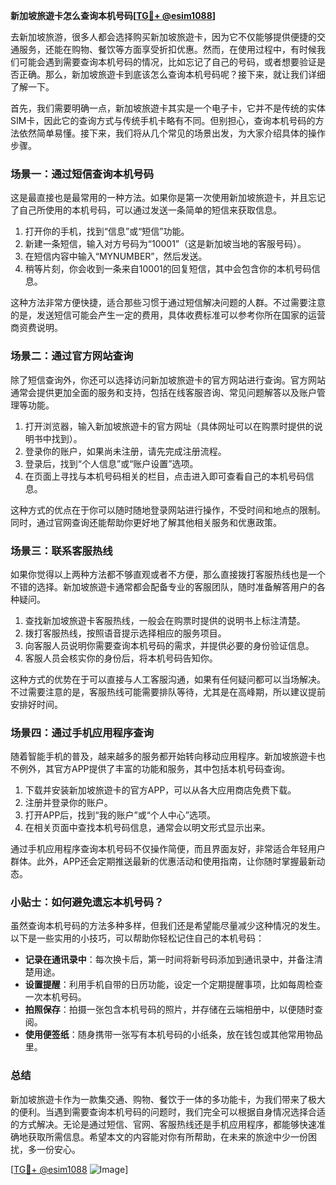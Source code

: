 **新加坡旅遊卡怎么查询本机号码[[TG💪+ @esim1088](https://t.me/s/esim1088)]**

去新加坡旅游，很多人都会选择购买新加坡旅遊卡，因为它不仅能够提供便捷的交通服务，还能在购物、餐饮等方面享受折扣优惠。然而，在使用过程中，有时候我们可能会遇到需要查询本机号码的情况，比如忘记了自己的号码，或者想要验证是否正确。那么，新加坡旅遊卡到底该怎么查询本机号码呢？接下来，就让我们详细了解一下。

首先，我们需要明确一点，新加坡旅遊卡其实是一个电子卡，它并不是传统的实体SIM卡，因此它的查询方式与传统手机卡略有不同。但别担心，查询本机号码的方法依然简单易懂。接下来，我们将从几个常见的场景出发，为大家介绍具体的操作步骤。

### 场景一：通过短信查询本机号码

这是最直接也是最常用的一种方法。如果你是第一次使用新加坡旅遊卡，并且忘记了自己所使用的本机号码，可以通过发送一条简单的短信来获取信息。

1. 打开你的手机，找到“信息”或“短信”功能。
2. 新建一条短信，输入对方号码为“10001”（这是新加坡当地的客服号码）。
3. 在短信内容中输入“MYNUMBER”，然后发送。
4. 稍等片刻，你会收到一条来自10001的回复短信，其中会包含你的本机号码信息。

这种方法非常方便快捷，适合那些习惯于通过短信解决问题的人群。不过需要注意的是，发送短信可能会产生一定的费用，具体收费标准可以参考你所在国家的运营商资费说明。

### 场景二：通过官方网站查询

除了短信查询外，你还可以选择访问新加坡旅遊卡的官方网站进行查询。官方网站通常会提供更加全面的服务和支持，包括在线客服咨询、常见问题解答以及账户管理等功能。

1. 打开浏览器，输入新加坡旅遊卡的官方网址（具体网址可以在购票时提供的说明书中找到）。
2. 登录你的账户，如果尚未注册，请先完成注册流程。
3. 登录后，找到“个人信息”或“账户设置”选项。
4. 在页面上寻找与本机号码相关的栏目，点击进入即可查看自己的本机号码信息。

这种方式的优点在于你可以随时随地登录网站进行操作，不受时间和地点的限制。同时，通过官网查询还能帮助你更好地了解其他相关服务和优惠政策。

### 场景三：联系客服热线

如果你觉得以上两种方法都不够直观或者不方便，那么直接拨打客服热线也是一个不错的选择。新加坡旅遊卡通常都会配备专业的客服团队，随时准备解答用户的各种疑问。

1. 查找新加坡旅遊卡客服热线，一般会在购票时提供的说明书上标注清楚。
2. 拨打客服热线，按照语音提示选择相应的服务项目。
3. 向客服人员说明你需要查询本机号码的需求，并提供必要的身份验证信息。
4. 客服人员会核实你的身份后，将本机号码告知你。

这种方式的优势在于可以直接与人工客服沟通，如果有任何疑问都可以当场解决。不过需要注意的是，客服热线可能需要排队等待，尤其是在高峰期，所以建议提前安排好时间。

### 场景四：通过手机应用程序查询

随着智能手机的普及，越来越多的服务都开始转向移动应用程序。新加坡旅遊卡也不例外，其官方APP提供了丰富的功能和服务，其中包括本机号码查询。

1. 下载并安装新加坡旅遊卡的官方APP，可以从各大应用商店免费下载。
2. 注册并登录你的账户。
3. 打开APP后，找到“我的账户”或“个人中心”选项。
4. 在相关页面中查找本机号码信息，通常会以明文形式显示出来。

通过手机应用程序查询本机号码不仅操作简便，而且界面友好，非常适合年轻用户群体。此外，APP还会定期推送最新的优惠活动和使用指南，让你随时掌握最新动态。

### 小贴士：如何避免遗忘本机号码？

虽然查询本机号码的方法多种多样，但我们还是希望能尽量减少这种情况的发生。以下是一些实用的小技巧，可以帮助你轻松记住自己的本机号码：

- **记录在通讯录中**：每次换卡后，第一时间将新号码添加到通讯录中，并备注清楚用途。
- **设置提醒**：利用手机自带的日历功能，设定一个定期提醒事项，比如每周检查一次本机号码。
- **拍照保存**：拍摄一张包含本机号码的照片，并存储在云端相册中，以便随时查阅。
- **使用便签纸**：随身携带一张写有本机号码的小纸条，放在钱包或其他常用物品里。

### 总结

新加坡旅遊卡作为一款集交通、购物、餐饮于一体的多功能卡，为我们带来了极大的便利。当遇到需要查询本机号码的问题时，我们完全可以根据自身情况选择合适的方式解决。无论是通过短信、官网、客服热线还是手机应用程序，都能够快速准确地获取所需信息。希望本文的内容能对你有所帮助，在未来的旅途中少一份困扰，多一份安心。

[[TG💪+ @esim1088](https://t.me/s/esim1088) ![Image](https://i.postimg.cc/4NQfJmqS/Snipaste-2025-05-13-00-14-12.png)]